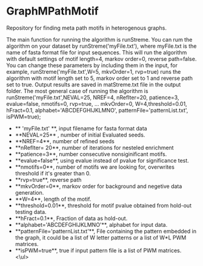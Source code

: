 # GraphMPathMotif
Repository for finding meta path motifs in heterogenous graphs. 

</p>
The main function for running the algorithm is runStreme. You can rum the algorithm on your dataset by runStreme('myFile.txt'), where myFile.txt is the name of fasta format file for input sequences. This will run the algorithm with default settings of motif length=4, markov order=0, reverse path=false. You can change these parameters  by including them in the input, for example,  runStreme('myFile.txt',W=5, mkvOrder=1, rvp=true) runs the algorithm with motif length set to 5,  markov order set to 1 and reverse path set to true. Output results are saved in matStreme.txt file in the output folder. The most general case of running the algorithm is 
runStreme('myFile.txt',NEVAL=25, NREF=4, nRefIter=20, patience=3, evalue=false, nmotifs=0, rvp=true, ...
    mkvOrder=0, W=4,threshold=0.01, hFract=0.1, alphabet='ABCDEFGHIJKLMNO', patternFile='patternList.txt', isPWM=true);
    
    
<ul>
 <li>** 'myFile.txt' **, input filename for fasta format data</li>
  <li>**NEVAL=25** , number of initial Evaluated seeds.</li>
  <li>**NREF=4**, number of refined seeds</li>
  <li>**nRefIter= 20**, number of iterations for nesteled enrichment </li>
 <li> **patience=3**, number consecutive nonsiginificant motifs. </li>
 <li> **evalue=false**, using evalue instead of pvalue for significance test.</li> 
  <li>**nmotifs=0**, number of motifs we are looking for, overwrites threshold if it's greater than 0.</li>
 <li> **rvp=true**, reverse path</li>
 <li> **mkvOrder=0**, markov order for background and negetive data generation.</li>
 <li> **W=4**, length of the motif. </li>
  <li>**threshold=0.01**, threshold for motif pvalue obtained from hold-out testing data. </li>
 <li>  **hFract=0.1**, Fraction of data as hold-out.</li>
  <li> **alphabet='ABCDEFGHIJKLMNO'**, alphabet for input data.</li>
  <li> **patternFile='patternList.txt'**, File containing the pattern embedded in the graph, it could be a list of W letter patterns or a list of W*L PWM matrices.</li>  
  <li> **isPWM=true**, true if input pattern file is a list of PWM matrices.</li>
<\ul>
